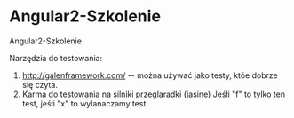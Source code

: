 # Angular2-Szkolenie
Angular2-Szkolenie




Narzędzia do testowania:

1. http://galenframework.com/ -- można używać jako testy, któe dobrze się czyta.
2. Karma do testowania na silniki przeglaradki (jasine)
  Jeśłi "f" to tylko ten test, jeśłi "x" to wylanaczamy test
 


